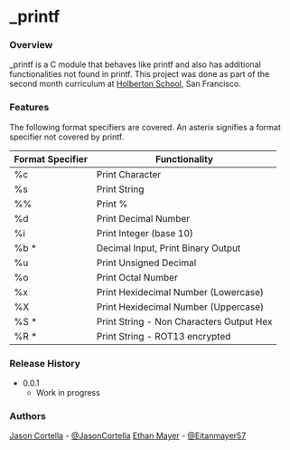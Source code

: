 # _printf
### Overview
 _printf is a C module that behaves like printf and also has additional functionalities not found in printf. This project was done as part of the second month curriculum at [Holberton School](https://www.holbertonschool.com/), San Francisco.
### Features
The following format specifiers are covered. An asterix signifies a format specifier not covered by printf.

|  Format Specifier  |    Functionality                          |
| ------------------ | ----------------------------------------- |
| %c                 | Print Character                           |
| %s                 | Print String                              |
| %%                 | Print %                                   |
| %d                 | Print Decimal Number                      |
| %i                 | Print Integer (base 10)                   |
| %b  \*             | Decimal Input, Print Binary Output        |
| %u                 | Print Unsigned Decimal                    |
| %o                 | Print Octal Number                        |
| %x                 | Print Hexidecimal Number (Lowercase)      |
| %X                 | Print Hexidecimal Number (Uppercase)      |
| %S \*              | Print String - Non Characters Output Hex  |
| %R \*              | Print String - ROT13 encrypted            |

### Release History
* 0.0.1
  * Work in progress
### Authors
[Jason Cortella](https://github.com/jasoncortella) - [@JasonCortella](https://twitter.com/JasonCortella) 
[Ethan Mayer](https://github.com/ethanpasta) - [@Eitanmayer57](https://twitter.com/eitanmayer57)